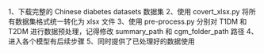 1、下载完整的 Chinese diabetes datasets 数据集
2、使用 covert_xlsx.py 将所有数据集格式统一转化为 xlsx 文件
3、使用 pre-process.py 分别对 T1DM 和 T2DM 进行数据预处理，记得修改 summary_path 和 cgm_folder_path 路径
4、进入各个模型有后续步骤
5、同时提供了已处理好的数据使用
